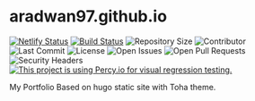 # aradwan97.github.io

[![Netlify Status](https://api.netlify.com/api/v1/badges/b1b93b02-f278-440b-ae1b-304e9f4c4ab5/deploy-status)](https://app.netlify.com/sites/toha/deploys) [![Build Status](https://img.shields.io/endpoint.svg?url=https%3A%2F%2Factions-badge.atrox.dev%2Fhugo-toha%2Fhugo-toha.github.io%2Fbadge%3Fref%3Dsource&style=flat)](https://actions-badge.atrox.dev/hugo-toha/hugo-toha.github.io/goto?ref=source) ![Repository Size](https://img.shields.io/github/repo-size/hugo-toha/hugo-toha.github.io) ![Contributor](https://img.shields.io/github/contributors/hugo-toha/hugo-toha.github.io) ![Last Commit](https://img.shields.io/github/last-commit/hugo-toha/hugo-toha.github.io) ![License](https://img.shields.io/github/license/hugo-toha/hugo-toha.github.io) ![Open Issues](https://img.shields.io/github/issues/hugo-toha/hugo-toha.github.io?color=important) ![Open Pull Requests](https://img.shields.io/github/issues-pr/hugo-toha/hugo-toha.github.io?color=yellowgreen) ![Security Headers](https://img.shields.io/security-headers?url=https%3A%2F%2Fhugo-toha.github.io%2F) [![This project is using Percy.io for visual regression testing.](https://percy.io/static/images/percy-badge.svg)](https://percy.io/b7cb60ab/hugo-toha.github.io)

My Portfolio Based on hugo static site with Toha theme.

